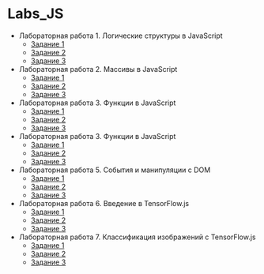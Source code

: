 # Labs_JS


* Лабораторная работа 1. Логические структуры в JavaScript 
    * [Задание 1]()
    * [Задание 2]()
    * [Задание 3]()
* Лабораторная работа 2. Массивы в JavaScript
    * [Задание 1]()
    * [Задание 2]()
    * [Задание 3]()
* Лабораторная работа 3. Функции в JavaScript
    * [Задание 1]()
    * [Задание 2]()
    * [Задание 3]()
* Лабораторная работа 3. Функции в JavaScript
    * [Задание 1]()
    * [Задание 2]()
    * [Задание 3]()
* Лабораторная работа 5. События и манипуляции с DOM
    * [Задание 1]()
    * [Задание 2]()
    * [Задание 3]()
* Лабораторная работа 6. Введение в TensorFlow.js
    * [Задание 1]()
    * [Задание 2]()
    * [Задание 3]()
* Лабораторная работа 7. Классификация изображений с TensorFlow.js
    * [Задание 1]()
    * [Задание 2]()
    * [Задание 3]()

